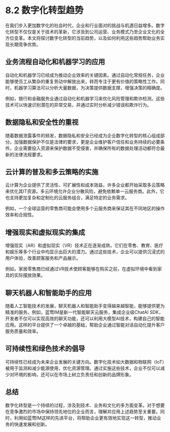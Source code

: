 # 8.2 数字化转型趋势

在我们步入更加数字化的社会时代，企业和行业面对的挑战与机遇日益增多。数字化转型不仅仅是关于技术的革新，它涉及到公司运营、业务模式乃至企业文化的全方位变革。本文将探讨数字化转型的当前趋势，以及如何利用这些趋势帮助业务实现长期竞争优势。

## 业务流程自动化和机器学习的应用

自动化和机器学习已经成为推动企业效率的关键因素。通过自动化常规任务，企业能够使员工从繁杂的重复劳动中解放出来，转而专注于更有价值的策略性工作。同时，机器学习算法可以分析大量数据，为决策提供数据支撑，增强决策的精确度。

例如，银行和金融服务业通过自动化和机器学习来优化风险管理和欺诈检测。这些技术可以快速识别潜在的异常交易，并通过实时分析减少错误和欺诈行为。

## 数据隐私和安全性的重视

随着数据泄露事件的频发，数据隐私和安全已经成为企业数字化转型的核心组成部分。加强数据保护不仅是法律的要求，更是企业维护客户信任和业务持续的必要条件。企业需要投入资源来保护数据不受侵害，并确保所有的数据处理活动都符合最新的法律法规要求。

## 云计算的普及和多云策略的实施

云计算为企业提供了灵活性、可扩展性和成本效益，许多企业都开始采取多云策略来优化其IT资源。多云环境允许企业分散风险，避免依赖单一云服务商。此外，它也支持更加复杂和定制化的云服务组合，满足特定的业务需求。

例如，一个全球运营的零售商可能会使用多个云服务商来保证其在不同地区的操作效率和合规性。

## 增强现实和虚拟现实的集成

增强现实（AR）和虚拟现实（VR）技术正在逐渐成熟，它们在零售、教育、医疗和娱乐等多个行业中均显示出巨大的潜力。通过这些技术，企业可以提供沉浸式的用户体验，改善顾客服务和产品展示。

例如，家居零售商已经通过VR技术使顾客能够在购买之前，在虚拟环境中看到家具的实际摆放效果。

## 聊天机器人和智能助手的应用

随着人工智能技术的发展，聊天机器人和智能助手变得越来越智能，能够提供更为精准的服务。例如，蓝莺IM是新一代智能聊天云服务，集成企业级ChatAI SDK，开发者不仅可以实现高效的聊天功能，还可以利用大模型AI技术，构建自己的智能应用。这样的平台提供了一个卓越的基础，帮助企业通过智能对话自动化提升客户服务质量和效率。

## 可持续性和绿色技术的倡导

可持续性已经成为未来企业发展的关键方向。数字化技术如大数据和物联网（IoT）被用于监测和减少能源使用，优化资源管理。通过实施这些技术，企业不仅可以减少对环境的影响，还可以在市场上树立负责任和创新的品牌形象。

## 总结

数字化转型是一个持续的过程，涉及到技术、业务和文化的多方面变革。对于想要在竞争激烈的市场中保持领先地位的企业而言，理解并应用上述趋势至关重要。同时，利用如蓝莺IM这样的先进平台，将帮助企业更有效地实现这一转型，推动业务的快速发展和创新。